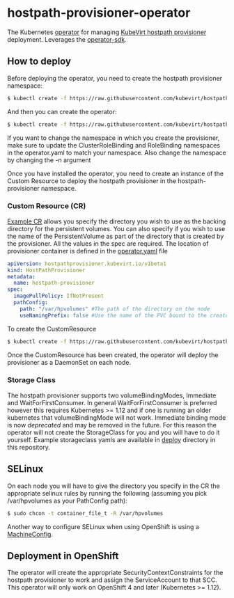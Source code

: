 # hostpath-provisioner-operator
The Kubernetes [operator](https://github.com/operator-framework) for managing [KubeVirt hostpath provisioner](https://github.com/kubevirt/hostpath-provisioner) deployment.
Leverages the [operator-sdk](https://github.com/operator-framework/operator-sdk/).

## How to deploy
Before deploying the operator, you need to create the hostpath provisioner namespace:
```bash
$ kubectl create -f https://raw.githubusercontent.com/kubevirt/hostpath-provisioner-operator/main/deploy/namespace.yaml
```
And then you can create the operator:
```bash
$ kubectl create -f https://raw.githubusercontent.com/kubevirt/hostpath-provisioner-operator/main/deploy/operator.yaml -n hostpath-provisioner
```

If you want to change the namespace in which you create the provisioner, make sure to update the ClusterRoleBinding and RoleBinding namespaces in the operator.yaml to match your namespace. Also change the namespace by changing the -n argument

Once you have installed the operator, you need to create an instance of the Custom Resource to deploy the hostpath provisioner in the hostpath-provisioner namespace.

### Custom Resource (CR)
[Example CR](deploy/hostpathprovisioner_cr.yaml) allows you specify the directory you wish to use as the backing directory for the persistent volumes. You can also specify if you wish to use the name of the PersistentVolume as part of the directory that is created by the provisioner. All the values in the spec are required. The location of provisioner container is defined in the [operator.yaml](deploy/operator.yaml) file
```yaml
apiVersion: hostpathprovisioner.kubevirt.io/v1beta1
kind: HostPathProvisioner
metadata:
  name: hostpath-provisioner
spec:
  imagePullPolicy: IfNotPresent
  pathConfig:
    path: "/var/hpvolumes" #The path of the directory on the node
    useNamingPrefix: false #Use the name of the PVC bound to the created PV as part of the directory name.
```

To create the CustomResource
```bash
$ kubectl create -f https://raw.githubusercontent.com/kubevirt/hostpath-provisioner-operator/main/deploy/hostpathprovisioner_cr.yaml -n hostpath-provisioner
```
Once the CustomResource has been created, the operator will deploy the provisioner as a DaemonSet on each node.

### Storage Class
The hostpath provisioner supports two volumeBindingModes, Immediate and WaitForFirstConsumer. In general WaitForFirstConsumer is preferred however this requires Kubernetes >= 1.12 and if one is running an older kubernetes that volumeBindingMode will not work. Immediate binding mode is now *deprecated* and may be removed in the future. For this reason the operator will not create the StorageClass for you and you will have to do it yourself. Example storageclass yamls are available in [deploy](deploy) directory in this repository.

## SELinux
On each node you will have to give the directory you specify in the CR the appropriate selinux rules by running the following (assuming you pick /var/hpvolumes as your PathConfig path):
```bash
$ sudo chcon -t container_file_t -R /var/hpvolumes
```

Another way to configure SELinux when using OpenShift is using a [MachineConfig](./contrib/machineconfig-selinux-hpp.yaml).

## Deployment in OpenShift
The operator will create the appropriate SecurityContextConstraints for the hostpath provisioner to work and assign the ServiceAccount to that SCC. This operator will only work on OpenShift 4 and later (Kubernetes >= 1.12).

